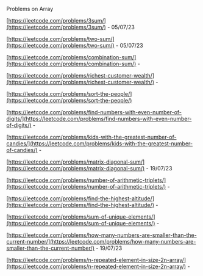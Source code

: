 

Problems on Array

[https://leetcode.com/problems/3sum/](https://leetcode.com/problems/3sum/) - 05/07/23

[https://leetcode.com/problems/two-sum/](https://leetcode.com/problems/two-sum/) - 05/07/23

[https://leetcode.com/problems/combination-sum/](https://leetcode.com/problems/combination-sum/) -

[https://leetcode.com/problems/richest-customer-wealth/](https://leetcode.com/problems/richest-customer-wealth/) -

[https://leetcode.com/problems/sort-the-people/](https://leetcode.com/problems/sort-the-people/)

[https://leetcode.com/problems/find-numbers-with-even-number-of-digits/](https://leetcode.com/problems/find-numbers-with-even-number-of-digits/) -

[https://leetcode.com/problems/kids-with-the-greatest-number-of-candies/](https://leetcode.com/problems/kids-with-the-greatest-number-of-candies/) -

[https://leetcode.com/problems/matrix-diagonal-sum/](https://leetcode.com/problems/matrix-diagonal-sum/) - 19/07/23

[https://leetcode.com/problems/number-of-arithmetic-triplets/](https://leetcode.com/problems/number-of-arithmetic-triplets/) -

[https://leetcode.com/problems/find-the-highest-altitude/](https://leetcode.com/problems/find-the-highest-altitude/) -

[https://leetcode.com/problems/sum-of-unique-elements/](https://leetcode.com/problems/sum-of-unique-elements/) -

[https://leetcode.com/problems/how-many-numbers-are-smaller-than-the-current-number/](https://leetcode.com/problems/how-many-numbers-are-smaller-than-the-current-number/) - 19/07/23

[https://leetcode.com/problems/n-repeated-element-in-size-2n-array/](https://leetcode.com/problems/n-repeated-element-in-size-2n-array/) -

